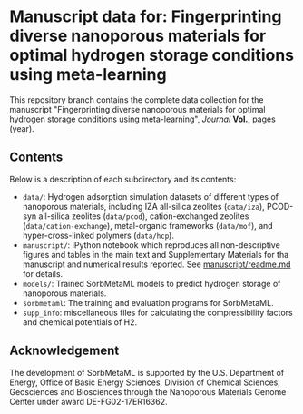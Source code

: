 # Manuscript data for: Fingerprinting diverse nanoporous materials for optimal hydrogen storage conditions using meta-learning

This repository branch contains the complete data collection for the manuscript "Fingerprinting diverse nanoporous materials for optimal hydrogen storage conditions using meta-learning", *Journal* **Vol.**, pages (year).

## Contents
Below is a description of each subdirectory and its contents:
* `data/`: Hydrogen adsorption simulation datasets of different types of nanoporous materials, including IZA all-silica zeolites (`data/iza`), PCOD-syn all-silica zeolites (`data/pcod`), cation-exchanged zeolites (`data/cation-exchange`), metal-organic frameworks (`data/mof`), and hyper-cross-linked polymers (`data/hcp`).  
* `manuscript/`: IPython notebook which reproduces all non-descriptive figures and tables in the main text and Supplementary Materials for tha manuscript and numerical results reported. See [manuscript/readme.md](`manuscript/readme.md`) for details.
* `models/`: Trained SorbMetaML models to predict hydrogen storage of nanoporous materials.
* `sorbmetaml`: The training and evaluation programs for SorbMetaML.
* `supp_info`: miscellaneous files for calculating the compressibility factors and chemical potentials of H2.

## Acknowledgement
The development of SorbMetaML is supported by the U.S. Department of Energy, Office of Basic Energy Sciences, Division of Chemical Sciences, Geosciences and Biosciences through the Nanoporous Materials Genome Center under award DE-FG02-17ER16362.
